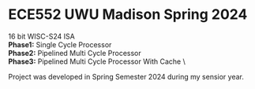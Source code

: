 # ECE552 UWU Madison Spring 2024

16 bit WISC-S24 ISA \
**Phase1:** Single Cycle Processor \
**Phase2:** Pipelined Multi Cycle Processor \
**Phase3:** Pipelined Multi Cycle Processor With Cache \ 

Project was developed in Spring Semester 2024 during my sensior year.
